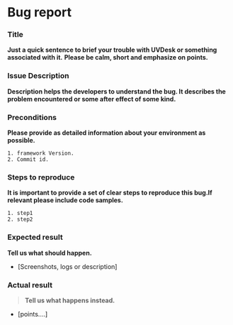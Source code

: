 # Bug report

### Title
**Just a quick sentence to brief your trouble with UVDesk or something associated with it.**
**Please be calm, short and emphasize on points.**

### Issue Description
**Description helps the developers to understand the bug. It describes the problem encountered or some after effect of some kind.**

### Preconditions
**Please provide as detailed information about your environment as possible.**

    1. framework Version.
    2. Commit id.

### Steps to reproduce
**It is important to provide a set of clear steps to reproduce this bug.If relevant please include code samples.**

    1. step1
    2. step2

### Expected result
**Tell us what should happen.**

*   [Screenshots, logs or description]

### Actual result

>    **Tell us what happens instead.**

* [points....]
